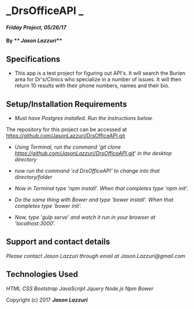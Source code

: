 # _DrsOfficeAPI _

#### _Friday Project, 05/26/17_

#### By _** Jason Lazzuri**_

## Specifications

* This app is a test project for figuring out API's. It will search the Burien area for Dr's/Clinics who specialize in a number of issues. It will then return 10 results with their phone numbers, names and their bio.

## Setup/Installation Requirements

* _Must have Postgres installed. Run the instructions below._

The repository for this project can be accessed at https://github.com/JasonLazzuri/DrsOfficeAPI.git

* _Using Terminal, run the command 'git clone https://github.com/JasonLazzuri/DrsOfficeAPI.git' in the desktop directory_
* _now run the command 'cd DrsOfficeAPI' to change into that directory/folder_

* _Now in Terminal type 'npm install'. When that completes type 'npm init'._

* _Do the same thing with Bower and type 'bower install'. When that completes type 'bower init'._

* _Now, type 'gulp serve' and watch it run in your browser at 'localhost:3000'._

## Support and contact details

_Please contact Jason Lazzuri through email at Jason.Lazzuri@gmail.com_

## Technologies Used


_HTML_
_CSS_
_Bootstrap_
_JavaScript_
_Jquery_
_Node.js_
_Npm_
_Bower_



Copyright (c) 2017 **_Jason Lazzuri_**
